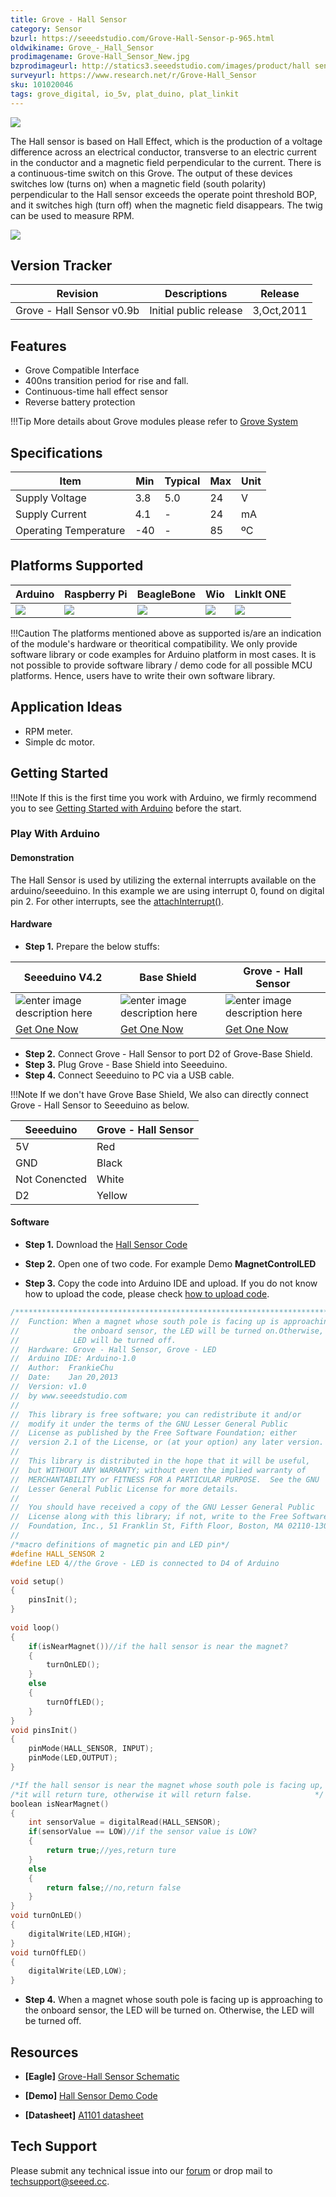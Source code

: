 ```yaml
---
title: Grove - Hall Sensor
category: Sensor
bzurl: https://seeedstudio.com/Grove-Hall-Sensor-p-965.html
oldwikiname: Grove_-_Hall_Sensor
prodimagename: Grove-Hall_Sensor_New.jpg
bzprodimageurl: http://statics3.seeedstudio.com/images/product/hall sensor.jpg
surveyurl: https://www.research.net/r/Grove-Hall_Sensor
sku: 101020046
tags: grove_digital, io_5v, plat_duino, plat_linkit
---
```


![](https://raw.githubusercontent.com/SeeedDocument/Grove-Hall_Sensor/master/img/Grove-Hall_Sensor_New.jpg)

The Hall sensor is based on Hall Effect, which is the production of a voltage difference across an electrical conductor, transverse to an electric current in the conductor and a magnetic field perpendicular to the current. There is a continuous-time switch on this Grove. The output of these devices switches low (turns on) when a magnetic field (south polarity) perpendicular to the Hall sensor exceeds the operate point threshold BOP, and it switches high (turn off) when the magnetic field disappears. The twig can be used to measure RPM.

[![](https://raw.githubusercontent.com/SeeedDocument/common/master/Get_One_Now_Banner.png)](http://www.seeedstudio.com/depot/grove-hall-sensor-p-965.html)


## Version Tracker

| Revision | Descriptions           | Release    |
|----------|------------------------|------------|
| Grove - Hall Sensor v0.9b    | Initial public release | 3,Oct,2011 |


## Features

-   Grove Compatible Interface
-   400ns transition period for rise and fall.
-   Continuous-time hall effect sensor
-   Reverse battery protection

!!!Tip
    More details about Grove modules please refer to [Grove System](http://wiki.seeedstudio.com/Grove_System/)

    
## Specifications

| Item                  | Min | Typical | Max | Unit |
|-----------------------|-----|---------|-----|------|
| Supply Voltage        | 3.8 | 5.0     | 24  | V    |
| Supply Current        | 4.1 | -       | 24  | mA   |
| Operating Temperature | -40 | -       | 85  | ºC   |

## Platforms Supported

| Arduino                                                                                             | Raspberry Pi                                                                                             | BeagleBone                                                                                      | Wio                                                                                               | LinkIt ONE                                                                                         |
|-----------------------------------------------------------------------------------------------------|----------------------------------------------------------------------------------------------------------|-------------------------------------------------------------------------------------------------|---------------------------------------------------------------------------------------------------|----------------------------------------------------------------------------------------------------|
| ![](https://raw.githubusercontent.com/SeeedDocument/wiki_english/master/docs/images/arduino_logo.jpg) | ![](https://raw.githubusercontent.com/SeeedDocument/wiki_english/master/docs/images/raspberry_pi_logo_n.jpg) | ![](https://raw.githubusercontent.com/SeeedDocument/wiki_english/master/docs/images/bbg_logo_n.jpg) | ![](https://raw.githubusercontent.com/SeeedDocument/wiki_english/master/docs/images/wio_logo_n.jpg) | ![](https://raw.githubusercontent.com/SeeedDocument/wiki_english/master/docs/images/linkit_logo.jpg) |

!!!Caution
    The platforms mentioned above as supported is/are an indication of the module's hardware or theoritical compatibility. We only provide software library or code examples for Arduino platform in most cases. It is not possible to provide software library / demo code for all possible MCU platforms. Hence, users have to write their own software library.


## Application Ideas

-   RPM meter.
-   Simple dc motor.

## Getting Started

!!!Note
    If this is the first time you work with Arduino, we firmly recommend you to see [Getting Started with Arduino](http://wiki.seeedstudio.com/Getting_Started_with_Arduino/) before the start.


### Play With Arduino

#### Demonstration

The Hall Sensor is used by utilizing the external interrupts available on the arduino/seeeduino. In this example we are using interrupt 0, found on digital pin 2. For other interrupts, see the [attachInterrupt()](http://www.arduino.cc/en/Reference/AttachInterrupt).

#### Hardware

- **Step 1.** Prepare the below stuffs:

| Seeeduino V4.2 | Base Shield| Grove - Hall Sensor |
|--------------|-------------|-----------------|
|![enter image description here](https://raw.githubusercontent.com/SeeedDocument/Grove_Light_Sensor/master/images/gs_1.jpg)|![enter image description here](https://raw.githubusercontent.com/SeeedDocument/Grove_Light_Sensor/master/images/gs_4.jpg)|![enter image description here](https://raw.githubusercontent.com/SeeedDocument/Grove-Hall_Sensor/master/img/Grove-Hall_Sensor_New%20_small.jpg)|
|[Get One Now](http://www.seeedstudio.com/Seeeduino-V4.2-p-2517.html)|[Get One Now](https://www.seeedstudio.com/Base-Shield-V2-p-1378.html)|[Get One Now](http://www.seeedstudio.com/depot/grove-hall-sensor-p-965.html)|

- **Step 2.** Connect Grove - Hall Sensor to port D2 of Grove-Base Shield.
- **Step 3.** Plug Grove - Base Shield into Seeeduino.
- **Step 4.** Connect Seeeduino to PC via a USB cable.

!!!Note
	If we don't have Grove Base Shield, We also can directly connect Grove - Hall Sensor to Seeeduino as below.

| Seeeduino       | Grove - Hall Sensor |
|---------------|-------------------------|
| 5V           | Red                     |
| GND           | Black                   |
| Not Conencted | White                   |
| D2            | Yellow                  |


#### Software

- **Step 1.**  Download the [Hall Sensor Code](https://raw.githubusercontent.com/SeeedDocument/Grove-Hall_Sensor/master/res/Grove-Hall_Sensor_Demo_Code.zip)

- **Step 2.**  Open one of two code. For example Demo **MagnetControlLED**


- **Step 3.**  Copy the code into Arduino IDE and upload. If you do not know how to upload the code, please check [how to upload code](http://wiki.seeedstudio.com/Upload_Code/).


```c
/****************************************************************************/	
//	Function: When a magnet whose south pole is facing up is approaching to 
//			  the onboard sensor, the LED will be turned on.Otherwise, the 
//			  LED will be turned off.
//	Hardware: Grove - Hall Sensor, Grove - LED
//	Arduino IDE: Arduino-1.0
//	Author:	 FrankieChu		
//	Date: 	 Jan 20,2013
//	Version: v1.0
//	by www.seeedstudio.com
//
//  This library is free software; you can redistribute it and/or
//  modify it under the terms of the GNU Lesser General Public
//  License as published by the Free Software Foundation; either
//  version 2.1 of the License, or (at your option) any later version.
//
//  This library is distributed in the hope that it will be useful,
//  but WITHOUT ANY WARRANTY; without even the implied warranty of
//  MERCHANTABILITY or FITNESS FOR A PARTICULAR PURPOSE.  See the GNU
//  Lesser General Public License for more details.
//
//  You should have received a copy of the GNU Lesser General Public
//  License along with this library; if not, write to the Free Software
//  Foundation, Inc., 51 Franklin St, Fifth Floor, Boston, MA 02110-1301 USA
//
/*macro definitions of magnetic pin and LED pin*/
#define HALL_SENSOR 2
#define LED	4//the Grove - LED is connected to D4 of Arduino

void setup()
{
 	pinsInit();
}
 
void loop() 
{
	if(isNearMagnet())//if the hall sensor is near the magnet?
	{
		turnOnLED();
	}
	else
	{
		turnOffLED();
	}
}
void pinsInit()
{
	pinMode(HALL_SENSOR, INPUT);
	pinMode(LED,OUTPUT);
}

/*If the hall sensor is near the magnet whose south pole is facing up, */
/*it will return ture, otherwise it will return false.				*/
boolean isNearMagnet()
{
	int sensorValue = digitalRead(HALL_SENSOR);
	if(sensorValue == LOW)//if the sensor value is LOW?
	{
		return true;//yes,return ture
	}
	else
	{
		return false;//no,return false
	}
}
void turnOnLED()
{
	digitalWrite(LED,HIGH);
}
void turnOffLED()
{
	digitalWrite(LED,LOW);
}
```

- **Step 4.**  When a magnet whose south pole is facing up is approaching to the onboard sensor, the LED will be turned on. Otherwise, the LED will be turned off.

## Resources

- **[Eagle]** [Grove-Hall Sensor Schematic](https://raw.githubusercontent.com/SeeedDocument/Grove-Hall_Sensor/master/res/Twig_Hall_Sensor_v0.9b.zip)

- **[Demo]** [Hall Sensor Demo Code](https://raw.githubusercontent.com/SeeedDocument/Grove-Hall_Sensor/master/res/Grove-Hall_Sensor_Demo_Code.zip)

- **[Datasheet]** [A1101 datasheet](http://www.allegromicro.com/en/Products/Part_Numbers/1101/1101.pdf)


<!-- This Markdown file was created from http://www.seeedstudio.com/wiki/Grove_-_Hall_Sensor -->

## Tech Support
Please submit any technical issue into our [forum](http://forum.seeedstudio.com/) or drop mail to techsupport@seeed.cc. 